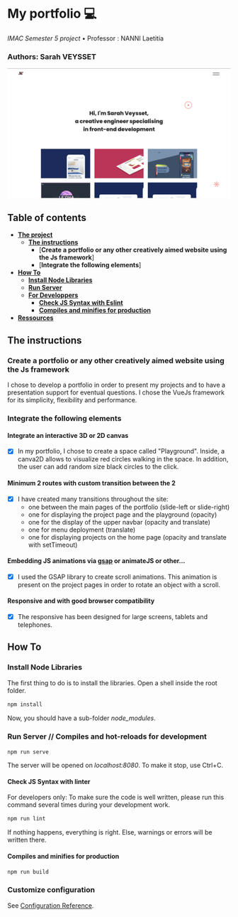 # My portfolio 💻

*IMAC Semester 5 project* • Professor : NANNI Laetitia

### Authors: Sarah VEYSSET

![portfolio-home-screen](src/assets/portfolio-home-screen.png)

## Table of contents

* [**The project**](#the-project)
    + [**The instructions**](#the-instructions)
         - [**Create a portfolio or any other creatively aimed website using the Js framework**]
         - [**Integrate the following elements**]
* [**How To**](#how-to)
    + [**Install Node Libraries**](#install-node-libraries)
    + [**Run Server**](#run-server)
    + [**For Developpers**](#for-developpers)
        - [**Check JS Syntax with Eslint**](#check-js-syntax-with-eslint)
        - [**Compiles and minifies for production**](#compiles-and-minifies-for-production)
* [**Ressources**](#ressources)

## The instructions

### Create a portfolio or any other creatively aimed website using the Js framework

I chose to develop a portfolio in order to present my projects and to have a presentation support for eventual questions. I chose the VueJs framework for its simplicity, flexibility and performance.

### Integrate the following elements

#### Integrate an interactive 3D or 2D canvas

- [x] In my portfolio, I chose to create a space called "Playground". Inside, a canva2D allows to visualize red circles walking in the space. In addition, the user can add random size black circles to the click.

#### Minimum 2 routes with custom transition between the 2

- [x] I have created many transitions throughout the site: 
    - one between the main pages of the portfolio (slide-left or slide-right)
    - one for displaying the project page and the playground (opacity)
    - one for the display of the upper navbar (opacity and translate)
    - one for menu deployment (translate)
    - one for displaying projects on the home page (opacity and translate with setTimeout)

#### Embedding JS animations via [gsap](https://greensock.com/gsap/) or animateJS or other...

- [x] I used the GSAP library to create scroll animations. This animation is present on the project pages in order to rotate an object with a scroll.

#### Responsive and with good browser compatibility

- [x] The responsive has been designed for large screens, tablets and telephones. 

## How To

### Install Node Libraries

The first thing to do is to install the libraries.
Open a shell inside the root folder.

```bash
npm install
```

Now, you should have a sub-folder *node_modules*.

### Run Server // Compiles and hot-reloads for development

```
npm run serve
```

The server will be opened on *localhost:8080*.
To make it stop, use Ctrl+C.


#### Check JS Syntax with linter

For developers only: To make sure the code is well written, please run this command several times during your development work.

```bash
npm run lint
```

If nothing happens, everything is right. Else, warnings or errors will be written there.

#### Compiles and minifies for production
```
npm run build
```

### Customize configuration
See [Configuration Reference](https://cli.vuejs.org/config/).
